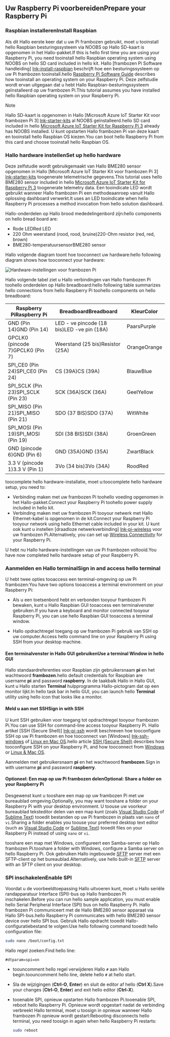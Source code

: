 ## <a name="prepare-your-raspberry-pi"></a><span data-ttu-id="6aae6-101">Uw Raspberry Pi voorbereiden</span><span class="sxs-lookup"><span data-stu-id="6aae6-101">Prepare your Raspberry Pi</span></span>

### <a name="install-raspbian"></a><span data-ttu-id="6aae6-102">Raspbian installeren</span><span class="sxs-lookup"><span data-stu-id="6aae6-102">Install Raspbian</span></span>

<span data-ttu-id="6aae6-103">Als dit Hallo eerste keer dat u uw Pi frambozen gebruikt, moet u tooinstall hello Raspbian besturingssysteem via NOOBS op Hallo SD-kaart is opgenomen in het Hallo-pakket.</span><span class="sxs-lookup"><span data-stu-id="6aae6-103">If this is hello first time you are using your Raspberry Pi, you need tooinstall hello Raspbian operating system using NOOBS on hello SD card included in hello kit.</span></span> <span data-ttu-id="6aae6-104">Hallo [frambozen Pi Software handleiding] [ lnk-install-raspbian] beschrijft hoe een besturingssysteem op uw Pi frambozen tooinstall.</span><span class="sxs-lookup"><span data-stu-id="6aae6-104">hello [Raspberry Pi Software Guide][lnk-install-raspbian] describes how tooinstall an operating system on your Raspberry Pi.</span></span> <span data-ttu-id="6aae6-105">Deze zelfstudie wordt ervan uitgegaan dat u hebt Hallo Raspbian-besturingssysteem geïnstalleerd op uw frambozen Pi.</span><span class="sxs-lookup"><span data-stu-id="6aae6-105">This tutorial assumes you have installed hello Raspbian operating system on your Raspberry Pi.</span></span>

> [!NOTE]
> <span data-ttu-id="6aae6-106">Hallo SD-kaart is opgenomen in Hallo [Microsoft Azure IoT Starter Kit voor frambozen Pi 3] [ lnk-starter-kits] al NOOBS geïnstalleerd.</span><span class="sxs-lookup"><span data-stu-id="6aae6-106">hello SD card included in hello [Microsoft Azure IoT Starter Kit for Raspberry Pi 3][lnk-starter-kits] already has NOOBS installed.</span></span> <span data-ttu-id="6aae6-107">U kunt opstarten Hallo frambozen Pi van deze kaart en tooinstall hello Raspbian OS kiezen.</span><span class="sxs-lookup"><span data-stu-id="6aae6-107">You can boot hello Raspberry Pi from this card and choose tooinstall hello Raspbian OS.</span></span>

### <a name="set-up-hello-hardware"></a><span data-ttu-id="6aae6-108">Hallo hardware instellen</span><span class="sxs-lookup"><span data-stu-id="6aae6-108">Set up hello hardware</span></span>

<span data-ttu-id="6aae6-109">Deze zelfstudie wordt gebruikgemaakt van Hallo BME280 sensor opgenomen in Hallo [Microsoft Azure IoT Starter Kit voor frambozen Pi 3] [ lnk-starter-kits] toogenerate telemetrische gegevens.</span><span class="sxs-lookup"><span data-stu-id="6aae6-109">This tutorial uses hello BME280 sensor included in hello [Microsoft Azure IoT Starter Kit for Raspberry Pi 3][lnk-starter-kits] toogenerate telemetry data.</span></span> <span data-ttu-id="6aae6-110">Een tooindicate LED wordt gebruikt wanneer Hallo frambozen Pi een methodeaanroep vanuit Hallo oplossing dashboard verwerkt.</span><span class="sxs-lookup"><span data-stu-id="6aae6-110">It uses an LED tooindicate when hello Raspberry Pi processes a method invocation from hello solution dashboard.</span></span>

<span data-ttu-id="6aae6-111">Hallo-onderdelen op Hallo brood mededelingenbord zijn:</span><span class="sxs-lookup"><span data-stu-id="6aae6-111">hello components on hello bread board are:</span></span>

- <span data-ttu-id="6aae6-112">Rode LED</span><span class="sxs-lookup"><span data-stu-id="6aae6-112">Red LED</span></span>
- <span data-ttu-id="6aae6-113">220 Ohm weerstand (rood, rood, bruine)</span><span class="sxs-lookup"><span data-stu-id="6aae6-113">220-Ohm resistor (red, red, brown)</span></span>
- <span data-ttu-id="6aae6-114">BME280-temperatuursensor</span><span class="sxs-lookup"><span data-stu-id="6aae6-114">BME280 sensor</span></span>

<span data-ttu-id="6aae6-115">Hallo volgende diagram toont hoe tooconnect uw hardware:</span><span class="sxs-lookup"><span data-stu-id="6aae6-115">hello following diagram shows how tooconnect your hardware:</span></span>

![Hardware-instellingen voor frambozen Pi][img-connection-diagram]

<span data-ttu-id="6aae6-117">Hallo volgende tabel ziet u Hallo verbindingen van Hallo frambozen Pi toohello onderdelen op Hallo breadboard:</span><span class="sxs-lookup"><span data-stu-id="6aae6-117">hello following table summarizes hello connections from hello Raspberry Pi toohello components on hello breadboard:</span></span>

| <span data-ttu-id="6aae6-118">Raspberry Pi</span><span class="sxs-lookup"><span data-stu-id="6aae6-118">Raspberry Pi</span></span>            | <span data-ttu-id="6aae6-119">Breadboard</span><span class="sxs-lookup"><span data-stu-id="6aae6-119">Breadboard</span></span>             |<span data-ttu-id="6aae6-120">Kleur</span><span class="sxs-lookup"><span data-stu-id="6aae6-120">Color</span></span>         |
| ----------------------- | ---------------------- | ------------- |
| <span data-ttu-id="6aae6-121">GND (Pin 14)</span><span class="sxs-lookup"><span data-stu-id="6aae6-121">GND (Pin 14)</span></span>            | <span data-ttu-id="6aae6-122">LED - ve pincode (18 bis)</span><span class="sxs-lookup"><span data-stu-id="6aae6-122">LED -ve pin (18A)</span></span>      | <span data-ttu-id="6aae6-123">Paars</span><span class="sxs-lookup"><span data-stu-id="6aae6-123">Purple</span></span>          |
| <span data-ttu-id="6aae6-124">GPCLK0 (pincode 7)</span><span class="sxs-lookup"><span data-stu-id="6aae6-124">GPCLK0 (Pin 7)</span></span>          | <span data-ttu-id="6aae6-125">Weerstand (25 bis)</span><span class="sxs-lookup"><span data-stu-id="6aae6-125">Resistor (25A)</span></span>         | <span data-ttu-id="6aae6-126">Orange</span><span class="sxs-lookup"><span data-stu-id="6aae6-126">Orange</span></span>          |
| <span data-ttu-id="6aae6-127">SPI_CE0 (Pin 24)</span><span class="sxs-lookup"><span data-stu-id="6aae6-127">SPI_CE0 (Pin 24)</span></span>        | <span data-ttu-id="6aae6-128">CS (39A)</span><span class="sxs-lookup"><span data-stu-id="6aae6-128">CS (39A)</span></span>               | <span data-ttu-id="6aae6-129">Blauw</span><span class="sxs-lookup"><span data-stu-id="6aae6-129">Blue</span></span>          |
| <span data-ttu-id="6aae6-130">SPI_SCLK (Pin 23)</span><span class="sxs-lookup"><span data-stu-id="6aae6-130">SPI_SCLK (Pin 23)</span></span>       | <span data-ttu-id="6aae6-131">SCK (36A)</span><span class="sxs-lookup"><span data-stu-id="6aae6-131">SCK (36A)</span></span>              | <span data-ttu-id="6aae6-132">Geel</span><span class="sxs-lookup"><span data-stu-id="6aae6-132">Yellow</span></span>        |
| <span data-ttu-id="6aae6-133">SPI_MISO (Pin 21)</span><span class="sxs-lookup"><span data-stu-id="6aae6-133">SPI_MISO (Pin 21)</span></span>       | <span data-ttu-id="6aae6-134">SDO (37 BIS)</span><span class="sxs-lookup"><span data-stu-id="6aae6-134">SDO (37A)</span></span>              | <span data-ttu-id="6aae6-135">Wit</span><span class="sxs-lookup"><span data-stu-id="6aae6-135">White</span></span>         |
| <span data-ttu-id="6aae6-136">SPI_MOSI (Pin 19)</span><span class="sxs-lookup"><span data-stu-id="6aae6-136">SPI_MOSI (Pin 19)</span></span>       | <span data-ttu-id="6aae6-137">SDI (38 BIS)</span><span class="sxs-lookup"><span data-stu-id="6aae6-137">SDI (38A)</span></span>              | <span data-ttu-id="6aae6-138">Groen</span><span class="sxs-lookup"><span data-stu-id="6aae6-138">Green</span></span>         |
| <span data-ttu-id="6aae6-139">GND (pincode 6)</span><span class="sxs-lookup"><span data-stu-id="6aae6-139">GND (Pin 6)</span></span>             | <span data-ttu-id="6aae6-140">GND (35A)</span><span class="sxs-lookup"><span data-stu-id="6aae6-140">GND (35A)</span></span>              | <span data-ttu-id="6aae6-141">Zwart</span><span class="sxs-lookup"><span data-stu-id="6aae6-141">Black</span></span>         |
| <span data-ttu-id="6aae6-142">3.3 V (pincode 1)</span><span class="sxs-lookup"><span data-stu-id="6aae6-142">3.3 V (Pin 1)</span></span>           | <span data-ttu-id="6aae6-143">3Vo (34 bis)</span><span class="sxs-lookup"><span data-stu-id="6aae6-143">3Vo (34A)</span></span>              | <span data-ttu-id="6aae6-144">Rood</span><span class="sxs-lookup"><span data-stu-id="6aae6-144">Red</span></span>           |

<span data-ttu-id="6aae6-145">toocomplete hello hardware-installatie, moet u:</span><span class="sxs-lookup"><span data-stu-id="6aae6-145">toocomplete hello hardware setup, you need to:</span></span>

- <span data-ttu-id="6aae6-146">Verbinding maken met uw frambozen Pi toohello voeding opgenomen in het Hallo-pakket.</span><span class="sxs-lookup"><span data-stu-id="6aae6-146">Connect your Raspberry Pi toohello power supply included in hello kit.</span></span>
- <span data-ttu-id="6aae6-147">Verbinding maken met uw frambozen Pi tooyour netwerk met Hallo Ethernet-kabel is opgenomen in de kit.</span><span class="sxs-lookup"><span data-stu-id="6aae6-147">Connect your Raspberry Pi tooyour network using hello Ethernet cable included in your kit.</span></span> <span data-ttu-id="6aae6-148">U kunt ook kunt u instellen [draadloze netwerkverbinding] [ lnk-pi-wireless] voor uw frambozen Pi.</span><span class="sxs-lookup"><span data-stu-id="6aae6-148">Alternatively, you can set up [Wireless Connectivity][lnk-pi-wireless] for your Raspberry Pi.</span></span>

<span data-ttu-id="6aae6-149">U hebt nu Hallo hardware-instellingen van uw Pi frambozen voltooid.</span><span class="sxs-lookup"><span data-stu-id="6aae6-149">You have now completed hello hardware setup of your Raspberry Pi.</span></span>

### <a name="sign-in-and-access-hello-terminal"></a><span data-ttu-id="6aae6-150">Aanmelden en Hallo terminal</span><span class="sxs-lookup"><span data-stu-id="6aae6-150">Sign in and access hello terminal</span></span>

<span data-ttu-id="6aae6-151">U hebt twee opties tooaccess een terminal-omgeving op uw Pi frambozen:</span><span class="sxs-lookup"><span data-stu-id="6aae6-151">You have two options tooaccess a terminal environment on your Raspberry Pi:</span></span>

- <span data-ttu-id="6aae6-152">Als u een toetsenbord hebt en verbonden tooyour frambozen Pi bewaken, kunt u Hallo Raspbian GUI tooaccess een terminalvenster gebruiken.</span><span class="sxs-lookup"><span data-stu-id="6aae6-152">If you have a keyboard and monitor connected tooyour Raspberry Pi, you can use hello Raspbian GUI tooaccess a terminal window.</span></span>

- <span data-ttu-id="6aae6-153">Hallo opdrachtregel toegang op uw frambozen Pi gebruik van SSH op uw computer.</span><span class="sxs-lookup"><span data-stu-id="6aae6-153">Access hello command line on your Raspberry Pi using SSH from your desktop machine.</span></span>

#### <a name="use-a-terminal-window-in-hello-gui"></a><span data-ttu-id="6aae6-154">Een terminalvenster in Hallo GUI gebruiken</span><span class="sxs-lookup"><span data-stu-id="6aae6-154">Use a terminal Window in hello GUI</span></span>

<span data-ttu-id="6aae6-155">Hallo standaardreferenties voor Raspbian zijn gebruikersnaam **pi** en het wachtwoord **frambozen**.</span><span class="sxs-lookup"><span data-stu-id="6aae6-155">hello default credentials for Raspbian are username **pi** and password **raspberry**.</span></span> <span data-ttu-id="6aae6-156">In de taakbalk Hallo in Hallo GUI, kunt u Hallo starten **Terminal** hulpprogramma Hallo-pictogram dat op een monitor lijkt.</span><span class="sxs-lookup"><span data-stu-id="6aae6-156">In hello task bar in hello GUI, you can launch hello **Terminal** utility using hello icon that looks like a monitor.</span></span>

#### <a name="sign-in-with-ssh"></a><span data-ttu-id="6aae6-157">Meld u aan met SSH</span><span class="sxs-lookup"><span data-stu-id="6aae6-157">Sign in with SSH</span></span>

<span data-ttu-id="6aae6-158">U kunt SSH gebruiken voor toegang tot opdrachtregel tooyour frambozen Pi.</span><span class="sxs-lookup"><span data-stu-id="6aae6-158">You can use SSH for command-line access tooyour Raspberry Pi.</span></span> <span data-ttu-id="6aae6-159">Hallo artikel [SSH (Secure Shell)] [ lnk-pi-ssh] wordt beschreven hoe tooconfigure SSH op uw Pi frambozen en hoe tooconnect van [Windows] [ lnk-ssh-windows] of [Linux en Mac OS][lnk-ssh-linux].</span><span class="sxs-lookup"><span data-stu-id="6aae6-159">hello article [SSH (Secure Shell)][lnk-pi-ssh] describes how tooconfigure SSH on your Raspberry Pi, and how tooconnect from [Windows][lnk-ssh-windows] or [Linux & Mac OS][lnk-ssh-linux].</span></span>

<span data-ttu-id="6aae6-160">Aanmelden met gebruikersnaam **pi** en het wachtwoord **frambozen**.</span><span class="sxs-lookup"><span data-stu-id="6aae6-160">Sign in with username **pi** and password **raspberry**.</span></span>

#### <a name="optional-share-a-folder-on-your-raspberry-pi"></a><span data-ttu-id="6aae6-161">Optioneel: Een map op uw Pi frambozen delen</span><span class="sxs-lookup"><span data-stu-id="6aae6-161">Optional: Share a folder on your Raspberry Pi</span></span>

<span data-ttu-id="6aae6-162">Desgewenst kunt u tooshare een map op uw frambozen Pi met uw bureaublad omgeving.</span><span class="sxs-lookup"><span data-stu-id="6aae6-162">Optionally, you may want tooshare a folder on your Raspberry Pi with your desktop environment.</span></span> <span data-ttu-id="6aae6-163">U toouse uw voorkeur bureaublad teksteditor delen van een map kunt (zoals [Visual Studio Code](https://code.visualstudio.com/) of [Sublime Text](http://www.sublimetext.com/)) tooedit bestanden op uw Pi frambozen in plaats van `nano` of `vi`.</span><span class="sxs-lookup"><span data-stu-id="6aae6-163">Sharing a folder enables you toouse your preferred desktop text editor (such as [Visual Studio Code](https://code.visualstudio.com/) or [Sublime Text](http://www.sublimetext.com/)) tooedit files on your Raspberry Pi instead of using `nano` or `vi`.</span></span>

<span data-ttu-id="6aae6-164">tooshare een map met Windows, configureert een Samba-server op Hallo frambozen Pi.</span><span class="sxs-lookup"><span data-stu-id="6aae6-164">tooshare a folder with Windows, configure a Samba server on hello Raspberry Pi.</span></span> <span data-ttu-id="6aae6-165">Ook gebruiken Hallo ingebouwde [SFTP](https://www.raspberrypi.org/documentation/remote-access/) server met een SFTP-client op het bureaublad.</span><span class="sxs-lookup"><span data-stu-id="6aae6-165">Alternatively, use hello built-in [SFTP](https://www.raspberrypi.org/documentation/remote-access/) server with an SFTP client on your desktop.</span></span>

### <a name="enable-spi"></a><span data-ttu-id="6aae6-166">SPI inschakelen</span><span class="sxs-lookup"><span data-stu-id="6aae6-166">Enable SPI</span></span>

<span data-ttu-id="6aae6-167">Voordat u de voorbeeldtoepassing Hallo uitvoeren kunt, moet u Hallo seriële randapparatuur Interface (SPI)-bus op Hallo frambozen Pi inschakelen.</span><span class="sxs-lookup"><span data-stu-id="6aae6-167">Before you can run hello sample application, you must enable hello Serial Peripheral Interface (SPI) bus on hello Raspberry Pi.</span></span> <span data-ttu-id="6aae6-168">Hallo frambozen Pi communiceert met de Hallo BME280 sensor apparaat via Hallo SPI-bus.</span><span class="sxs-lookup"><span data-stu-id="6aae6-168">hello Raspberry Pi communicates with hello BME280 sensor device over hello SPI bus.</span></span> <span data-ttu-id="6aae6-169">Gebruik Hallo opdracht tooedit Hallo-configuratiebestand te volgen:</span><span class="sxs-lookup"><span data-stu-id="6aae6-169">Use hello following command tooedit hello configuration file:</span></span>

```sh
sudo nano /boot/config.txt
```

<span data-ttu-id="6aae6-170">Hallo regel zoeken:</span><span class="sxs-lookup"><span data-stu-id="6aae6-170">Find hello line:</span></span>

`#dtparam=spi=on`

- <span data-ttu-id="6aae6-171">toouncomment hello regel verwijderen Hallo `#` aan Hallo begin.</span><span class="sxs-lookup"><span data-stu-id="6aae6-171">toouncomment hello line, delete hello `#` at hello start.</span></span>
- <span data-ttu-id="6aae6-172">Sla de wijzigingen (**Ctrl-O**, **Enter**) en sluit de editor af hello (**Ctrl X**).</span><span class="sxs-lookup"><span data-stu-id="6aae6-172">Save your changes (**Ctrl-O**, **Enter**) and exit hello editor (**Ctrl-X**).</span></span>
- <span data-ttu-id="6aae6-173">tooenable SPI, opnieuw opstarten Hallo frambozen Pi.</span><span class="sxs-lookup"><span data-stu-id="6aae6-173">tooenable SPI, reboot hello Raspberry Pi.</span></span> <span data-ttu-id="6aae6-174">Opnieuw wordt opgestart nadat de verbinding verbreekt Hallo terminal, moet u toosign in opnieuw wanneer Hallo frambozen Pi opnieuw wordt gestart:</span><span class="sxs-lookup"><span data-stu-id="6aae6-174">Rebooting disconnects hello terminal, you need toosign in again when hello Raspberry Pi restarts:</span></span>

  ```sh
  sudo reboot
  ```


[img-connection-diagram]: media/iot-suite-raspberry-pi-kit-prepare-pi/rpi2_remote_monitoring.png

[lnk-install-raspbian]: https://www.raspberrypi.org/learning/software-guide/quickstart/
[lnk-pi-wireless]: https://www.raspberrypi.org/documentation/configuration/wireless/README.md
[lnk-pi-ssh]: https://www.raspberrypi.org/documentation/remote-access/ssh/README.md
[lnk-ssh-windows]: https://www.raspberrypi.org/documentation/remote-access/ssh/windows.md
[lnk-ssh-linux]: https://www.raspberrypi.org/documentation/remote-access/ssh/unix.md
[lnk-starter-kits]: https://azure.microsoft.com/develop/iot/starter-kits/